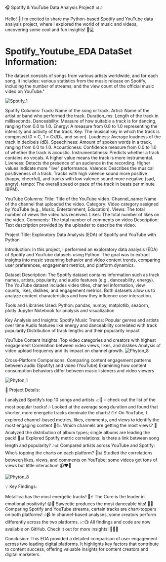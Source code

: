 🎧 Spotify & YouTube Data Analysis Project! 📊🎶

Hello! 🎉 I’m excited to share my Python-based Spotify and YouTube data analysis project, where I explored the world of music and videos, uncovering some cool and fun insights! 🐍💻

# Spotify_Youtube_EDA DataSet Information:
The dataset consists of songs from various artists worldwide, and for each song, it includes: various statistics from the music release on Spotify, 
including the number of streams; and the view count of the official music video on YouTube."

![Spotify_1](https://github.com/user-attachments/assets/5d931578-e434-4350-a0fb-0a60ee7e5ca8)

Spotify Columns:
Track: Name of the song or track.
Artist: Name of the artist or band who performed the track.
Duration_ms: Length of the track in milliseconds.
Danceability: Measure of how suitable a track is for dancing, ranging from 0.0 to 1.0.
Energy: A measure from 0.0 to 1.0 representing the intensity and activity of the track.
Key: The musical key in which the track is composed (0 = C, 1 = C♯/D♭, and so on).
Loudness: Average loudness of the track in decibels (dB).
Speechiness: Amount of spoken words in a track, ranging from 0.0 to 1.0.
Acousticness: Confidence measure from 0.0 to 1.0 of whether the track is acoustic.
Instrumentalness: Predicts whether a track contains no vocals. A higher value means the track is more instrumental.
Liveness: Detects the presence of an audience in the recording. Higher values indicate more "live" performance.
Valence: Describes the musical positiveness of a track. Tracks with high valence sound more positive (happy, cheerful), and tracks with low valence sound more negative (sad, angry).
tempo: The overall speed or pace of the track in beats per minute (BPM).

YouTube Columns:
Title: Title of the YouTube video.
Channel_name: Name of the channel that uploaded the video.
Category: Video category assigned by YouTube (e.g., Music, Entertainment, Education).
Views: The total number of views the video has received.
Likes: The total number of likes on the video.
Comments: The total number of comments on video
Description: Text description provided by the uploader to describe the video.


Project Title:
Exploratory Data Analysis (EDA) of Spotify and YouTube with Python

Introduction:
In this project, I performed an exploratory data analysis (EDA) of Spotify and YouTube datasets using Python. The goal was to extract insights into music streaming behavior and video content trends, comparing user preferences, engagement metrics, and platform dynamics.

Dataset Description:
The Spotify dataset contains information such as track names, artists, popularity, and audio features (e.g., danceability, energy). The YouTube dataset includes video titles, channel information, view counts, likes, dislikes, and engagement metrics. Both datasets allow us to analyze content characteristics and how they influence user interaction.

Tools and Libraries Used:
Python: pandas, numpy, matplotlib, seaborn, plotly
Jupyter Notebook for analysis and visualization

Key Analysis and Insights:
Spotify Music Trends:
Popular genres and artists over time
Audio features like energy and danceability correlated with track popularity
Distribution of track lengths and their popularity impact

YouTube Content Insights:
Top video categories and creators with highest engagement
Correlation between video views, likes, and dislikes
Analysis of video upload frequency and its impact on channel growth.
![Phyton_8](https://github.com/user-attachments/assets/00364314-c664-4f63-ad35-73cc21bd7755)

Cross-Platform Comparisons:
Comparing content engagement patterns between audio (Spotify) and video (YouTube)
Examining how content consumption behaviors differ between music listeners and video viewers

![Phyton_1](https://github.com/user-attachments/assets/b5067f93-7e45-4bec-95bc-b25f2ad24d61)

📌 Project Details:

I analyzed Spotify’s top 10 songs and artists 📈🎤 – check out the list of the most popular tracks! 🎶
Looked at the average song duration and found that shorter, more energetic tracks dominate the charts! ⏱⚡
On YouTube, I explored channel-based metrics, likes, comments, and views to identify the most engaging content 🎥👍. Which channels are getting the most views? 👀
Analyzed the distribution of album types; single albums are leading the pack! 📀📊
Explored Spotify metric correlations: Is there a link between song length and popularity? 🎶📊
Compared artists across YouTube and Spotify: Who’s topping the charts on each platform? 🤔📊
Studied the correlations between likes, views, and comments on YouTube; some videos get tons of views but little interaction! 📹❤️💬

![Phyton_8](https://github.com/user-attachments/assets/6931b650-a221-461a-92d6-59f1151cad54)


💡 Key Findings:

Metallica has the most energetic tracks! 🎸⚡
The Cure is the leader in emotional positivity! 😢🌈
Saweetie produces the most danceable hits! 💃🎶
Comparing Spotify and YouTube streams, certain tracks are chart-toppers on both platforms! 🎶📹
In channel-based analyses, some creators perform differently across the two platforms. 📈📺
All findings and code are now available on GitHub. Check it out for more insights! 🚀👩‍💻

Conclusion:
This EDA provided a detailed comparison of user engagement across two leading digital platforms. 
It highlights key factors that contribute to content success, offering valuable insights for content creators and digital marketers.
